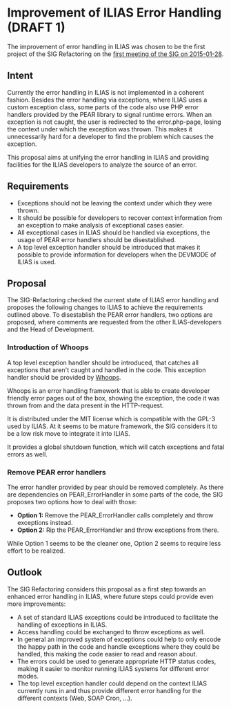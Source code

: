 # Improvement of ILIAS Error Handling (DRAFT 1)

The improvement of error handling in ILIAS was chosen to be the first project
of the SIG Refactoring on the [first meeting of the SIG on 2015-01-28](http://www.ilias.de/docu/ilias.php?ref_id=4516&cmd=sendfile&cmdClass=ilrepositorygui&cmdNode=65&baseClass=ilRepositoryGUI).

## Intent

Currently the error handling in ILIAS is not implemented in a coherent fashion.
Besides the error handling via exceptions, where ILIAS uses a custom exception
class, some parts of the code also use PHP error handlers provided by the PEAR
library to signal runtime errors.
When an exception is not caught, the user is redirected to the error.php-page,
losing the context under which the exception was thrown. This makes it unnecessarily
hard for a developer to find the problem which causes the exception.

This proposal aims at unifying the error handling in ILIAS and providing facilities
for the ILIAS developers to analyze the source of an error.

## Requirements

* Exceptions should not be leaving the context under which they were thrown.
* It should be possible for developers to recover context information from an
  exception to make analysis of exceptional cases easier.
* All exceptional cases in ILIAS should be handled via exceptions, the usage of
  PEAR error handlers should be disestablished.
* A top level exception handler should be introduced that makes it possible to
  provide information for developers when the DEVMODE of ILIAS is used.

## Proposal

The SIG-Refactoring checked the current state of ILIAS error handling and 
proposes the following changes to ILIAS to achieve the requirements outlined
above. To disestablish the PEAR error handlers, two options are proposed,
where comments are requested from the other ILIAS-developers and the Head 
of Development.

### Introduction of Whoops

A top level exception handler should be introduced, that catches all exceptions
that aren't caught and handled in the code. This exception handler should be provided
by [Whoops](https://github.com/filp/whoops).

Whoops is an error handling framework that is able to create developer friendly 
error pages out of the box, showing the exception, the code it was thrown from 
and the data present in the HTTP-request.

It is distributed under the MIT license which is compatible with the GPL-3 used 
by ILIAS. At it seems to be mature framework, the SIG considers it to be a low
risk move to integrate it into ILIAS.

It provides a global shutdown function, which will catch exceptions and fatal
errors as well.

### Remove PEAR error handlers

The error handler provided by pear should be removed completely. As there are
dependencies on PEAR_ErrorHandler in some parts of the code, the SIG proposes
two options how to deal with those:

* **Option 1:** Remove the PEAR_ErrorHandler calls completely and throw exceptions
  instead.
* **Option 2:** Rip the PEAR_ErrorHandler and throw exceptions from there.

While Option 1 seems to be the cleaner one, Option 2 seems to require less effort
to be realized.

## Outlook

The SIG Refactoring considers this proposal as a first step towards an enhanced
error handling in ILIAS, where future steps could provide even more improvements:

* A set of standard ILIAS exceptions could be introduced to facilitate the handling
  of exceptions in ILIAS.
* Access handling could be exchanged to throw exceptions as well.
* In general an improved system of exceptions could help to only encode the happy
  path in the code and handle exceptions where they could be handled, this making
  the code easier to read and reason about.
* The errors could be used to generate appropriate HTTP status codes, making it
  easier to monitor running ILIAS systems for different error modes.
* The top level exception handler could depend on the context ILIAS currently runs
  in and thus provide different error handling for the different contexts (Web, SOAP
  Cron, ...).



